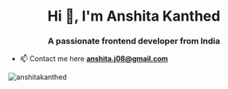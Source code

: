 <h1 align="center">Hi 👋, I'm Anshita Kanthed</h1>
<h3 align="center">A passionate frontend developer from India</h3>

- 📫 Contact me here **anshita.j08@gmail.com**

<p><img align="center" src="https://github-readme-streak-stats.herokuapp.com/?user=anshitakanthed&" alt="anshitakanthed" /></p>

